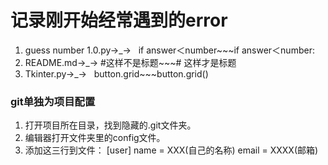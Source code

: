 # 记录刚开始经常遇到的error
1. guess number 1.0.py→_→   if answer＜number~~~if answer＜number:
2. README.md→_→   #这样不是标题~~~# 这样才是标题
3. Tkinter.py→_→   button.grid~~~button.grid()
### git单独为项目配置
1. 打开项目所在目录，找到隐藏的.git文件夹。
2. 编辑器打开文件夹里的config文件。
3. 添加这三行到文件：
[user]
    name = XXX(自己的名称)
    email = XXXX(邮箱)

